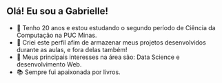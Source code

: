 ## Olá! Eu sou a Gabrielle! 

- 🔭 Tenho 20 anos e estou estudando o segundo período de Ciência da Computação na PUC Minas.
- 💬 Criei este perfil afim de armazenar meus projetos desenvolvidos durante as aulas,
  e fora delas também!
- 🤔 Meus principais interesses na área são: Data Science e desenvolvimento Web.
- 📚 Sempre fui apaixonada por livros. 


